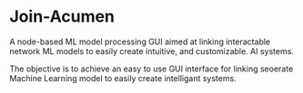 # Join-Acumen
A node-based ML model processing GUI aimed at linking interactable network ML models to easily create intuitive, and customizable. AI systems.

The objective is to achieve an easy to use GUI interface for linking seoerate Machine Learning model to easily create intelligant systems.

